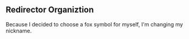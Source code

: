 ## Redirector Organiztion
Because I decided to choose a fox symbol for myself, I'm changing my nickname.
